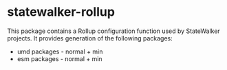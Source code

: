 # statewalker-rollup

This package contains a Rollup configuration function used by StateWalker projects.
It provides generation of the following packages: 
* umd packages - normal + min 
* esm packages - normal + min 
